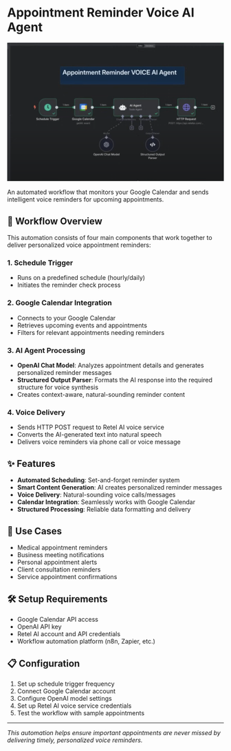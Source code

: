 # Appointment Reminder Voice AI Agent

![Workflow Diagram](workflow-diagram.png)

An automated workflow that monitors your Google Calendar and sends intelligent voice reminders for upcoming appointments.

## 🔄 Workflow Overview

This automation consists of four main components that work together to deliver personalized voice appointment reminders:

### 1. **Schedule Trigger**
- Runs on a predefined schedule (hourly/daily)
- Initiates the reminder check process

### 2. **Google Calendar Integration**
- Connects to your Google Calendar
- Retrieves upcoming events and appointments
- Filters for relevant appointments needing reminders

### 3. **AI Agent Processing**
- **OpenAI Chat Model**: Analyzes appointment details and generates personalized reminder messages
- **Structured Output Parser**: Formats the AI response into the required structure for voice synthesis
- Creates context-aware, natural-sounding reminder content

### 4. **Voice Delivery**
- Sends HTTP POST request to Retel AI voice service
- Converts the AI-generated text into natural speech
- Delivers voice reminders via phone call or voice message

## ✨ Features

- **Automated Scheduling**: Set-and-forget reminder system
- **Smart Content Generation**: AI creates personalized reminder messages
- **Voice Delivery**: Natural-sounding voice calls/messages
- **Calendar Integration**: Seamlessly works with Google Calendar
- **Structured Processing**: Reliable data formatting and delivery

## 🚀 Use Cases

- Medical appointment reminders
- Business meeting notifications
- Personal appointment alerts
- Client consultation reminders
- Service appointment confirmations

## 🛠️ Setup Requirements

- Google Calendar API access
- OpenAI API key
- Retel AI account and API credentials
- Workflow automation platform (n8n, Zapier, etc.)

## 📋 Configuration

1. Set up schedule trigger frequency
2. Connect Google Calendar account
3. Configure OpenAI model settings
4. Set up Retel AI voice service credentials
5. Test the workflow with sample appointments

---

*This automation helps ensure important appointments are never missed by delivering timely, personalized voice reminders.*
